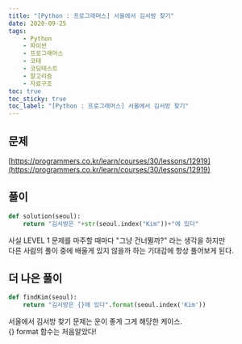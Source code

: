 ```yaml
---
title: "[Python : 프로그래머스] 서울에서 김서방 찾기"
date: 2020-09-25
tags:
    - Python
    - 파이썬
    - 프로그래머스
    - 코테  
    - 코딩테스트
    - 알고리즘
    - 자료구조
toc: true
toc_sticky: true
toc_label: "[Python : 프로그래머스] 서울에서 김서방 찾기"
---
```

## 문제
[https://programmers.co.kr/learn/courses/30/lessons/12919](https://programmers.co.kr/learn/courses/30/lessons/12919)
## 풀이
```python
def solution(seoul):
    return "김서방은 "+str(seoul.index("Kim"))+"에 있다"
```
사실 LEVEL 1 문제를 마주할 때마다 "그냥 건너뛸까?" 라는 생각을 하지만  
다른 사람의 풀이 중에 배울게 있지 않을까 하는 기대감에 항상 풀어보게 된다.  
## 더 나은 풀이
```python
def findKim(seoul):
    return "김서방은 {}에 있다".format(seoul.index('Kim'))
```
서울에서 김서방 찾기 문제는 운이 좋게 그게 해당한 케이스.  
{} format 함수는 처음알았다!  